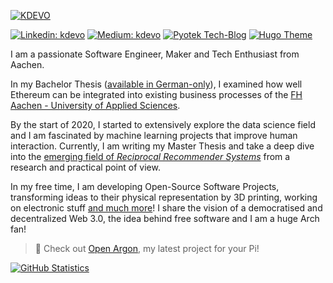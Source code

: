 [![KDEVO](https://kdevo.github.io/images/kdevo-sticker.png)](https://kdevo.github.io/)

[![Linkedin: kdevo](https://img.shields.io/badge/Linked-/in/kdevo-0097a7?style=flat-square&logo=LinkedIn&logoColor=white&link=https://www.linkedin.com/in/kdevo/)](https://www.linkedin.com/in/kdevo/)
[![Medium: kdevo](https://img.shields.io/badge/Medium-@kdevo-0097a7?style=flat-square&logo=Medium&logoColor=white&link=https://medium.com/@kdevo)](https://medium.com/@kdevo)
[![Pyotek Tech-Blog](https://img.shields.io/badge/tech-blog-0097a7?logo=linux&style=flat-square&logoColor=white&link=https://pyotek.dev/)](https://pyotek.dev/)
[![Hugo Theme](https://img.shields.io/badge/hugo-theme-0097a7?logo=hugo&style=flat-square&logoColor=white&link=https://themes.gohugo.io/osprey-delight/)](https://themes.gohugo.io/osprey-delight/)

I am a passionate Software Engineer, Maker and Tech Enthusiast from Aachen.

In my Bachelor Thesis ([available in German-only](https://kdevo.github.io/#bachelor-thesis)), I examined how well Ethereum can be integrated into existing business processes of the [FH Aachen - University of Applied Sciences](https://www.fh-aachen.de/).

By the start of 2020, I started to extensively explore the data science field and I am fascinated by machine learning projects that improve human interaction. Currently, I am writing my Master Thesis and take a deep dive into the [emerging field of *Reciprocal Recommender Systems*](https://arxiv.org/abs/2007.16120) from a research and practical point of view. 

In my free time, I am developing Open-Source Software Projects, transforming ideas to their physical representation by 3D printing, working on electronic stuff [and much more](https://kdevo.github.io/#kd)! I share the vision of a democratised and decentralized Web 3.0, the idea behind free software and I am a huge Arch fan!

> :loudspeaker: Check out [Open Argon](https://git.io/open-argon), my latest project for your Pi!

[![GitHub Statistics](https://github-readme-stats.vercel.app/api?username=kdevo&show_icons=true&theme=gotham&title_color=0097a7&hide_border=true&text_color=0097a7&bg_color=fffff&hide_title=true)](https://git.io/kdevo)
